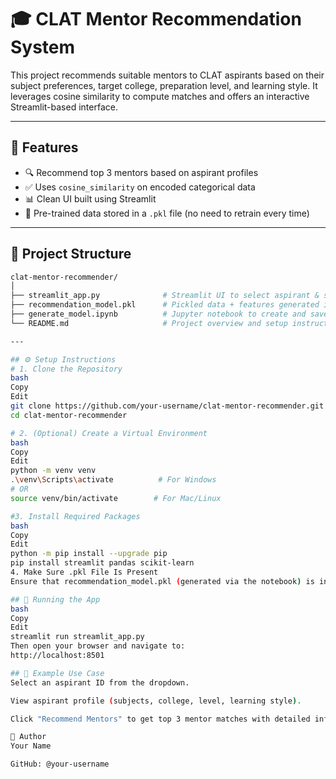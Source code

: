 # 🎓 CLAT Mentor Recommendation System

This project recommends suitable mentors to CLAT aspirants based on their subject preferences, target college, preparation level, and learning style. It leverages cosine similarity to compute matches and offers an interactive Streamlit-based interface.

---

## 🧠 Features

- 🔍 Recommend top 3 mentors based on aspirant profiles
- ✅ Uses `cosine_similarity` on encoded categorical data
- 📊 Clean UI built using Streamlit
- 📁 Pre-trained data stored in a `.pkl` file (no need to retrain every time)

---

## 📂 Project Structure

```bash
clat-mentor-recommender/
│
├── streamlit_app.py              # Streamlit UI to select aspirant & show recommendations
├── recommendation_model.pkl      # Pickled data + features generated in Google Colab
├── generate_model.ipynb          # Jupyter notebook to create and save the .pkl file
└── README.md                     # Project overview and setup instructions

---

## ⚙️ Setup Instructions
# 1. Clone the Repository
bash
Copy
Edit
git clone https://github.com/your-username/clat-mentor-recommender.git
cd clat-mentor-recommender

# 2. (Optional) Create a Virtual Environment
bash
Copy
Edit
python -m venv venv
.\venv\Scripts\activate          # For Windows
# OR
source venv/bin/activate        # For Mac/Linux

#3. Install Required Packages
bash
Copy
Edit
python -m pip install --upgrade pip
pip install streamlit pandas scikit-learn
4. Make Sure .pkl File Is Present
Ensure that recommendation_model.pkl (generated via the notebook) is in the same directory as streamlit_app.py.

## 🚀 Running the App
bash
Copy
Edit
streamlit run streamlit_app.py
Then open your browser and navigate to:
http://localhost:8501

## 🧪 Example Use Case
Select an aspirant ID from the dropdown.

View aspirant profile (subjects, college, level, learning style).

Click "Recommend Mentors" to get top 3 mentor matches with detailed info.

👤 Author
Your Name

GitHub: @your-username

